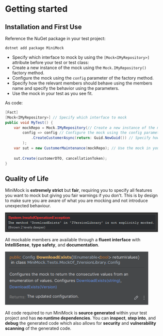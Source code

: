 ﻿# Getting started

## Installation and First Use

Reference the NuGet package in your test project:

```sh
dotnet add package MiniMock
```

- Specify which interface to mock by using the `[Mock<IMyRepository>]` attribute before your test or test class:
- Create a new instance of the mock using the `Mock.IMyRepository()` factory method.
- Configure the mock using the `config` parameter of the factory method.
- Specify how the relevant members should behave using the members name and specify the behavior using the parameters. 
- Use the mock in your test as you see fit.

As code:

```csharp
[Fact]
[Mock<IMyRepository>] // Specify which interface to mock
public void MyTest() {
    var mockRepo = Mock.IMyRepository(// Create a new instance of the mock using the mock factory
        config => config // Configure the mock using the config parameter
            .CreateCustomerAsync(return: Guid.NewGuid()) // Specify how the relevant members should behave
        );
    var sut = new CustomerMaintenance(mockRepo); // Use the mock in your test as you see fit
    
    sut.Create(customerDTO, cancellationToken);
}
```

## Quality of Life

MiniMock is **extremely strict** but **fair**, requiring you to specify all features you want to mock but giving you fair warnings if you don't.
This is by design to make sure you are aware of what you are mocking and not introduce unexpected behaviour.

![exception](Exception.png)

All mockable members are available through a **fluent interface** with **IntelliSense**, **type safety**, and **documentation**.

![documentation](Documentation.png)

All code required to run MiniMock is **source generated** within your test project and has **no runtime dependencies**. You can **inspect**, **step into**, and **debug** the generated code which also allows for **security** and **vulnerability 
scanning** of the generated code.

